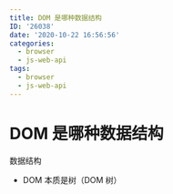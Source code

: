 ```yaml
---
title: DOM 是哪种数据结构
ID: '26038'
date: '2020-10-22 16:56:56'
categories:
  - browser
  - js-web-api
tags:
  - browser
  - js-web-api
---
```


# DOM 是哪种数据结构

数据结构

- DOM 本质是树（DOM 树）
 
 
 
 
 
 
 
 
 
 
 
 
 
 
 
 
 
 
 
 
